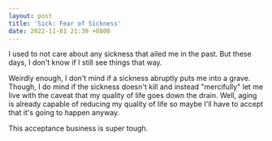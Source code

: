 ```yaml
---
layout: post
title: 'Sick: Fear of Sickness'
date: 2022-11-01 21:30 +0800
---
```


I used to not care about any sickness that ailed me in the past. But these days, I don't know if I still see things that way.

Weirdly enough, I don't mind if a sickness abruptly puts me into a grave. Though, I do mind if the sickness doesn't kill and instead "mercifully" let me live with the caveat that my quality of life goes down the drain. Well, aging is already capable of reducing my quality of life so maybe I'll have to accept that it's going to happen anyway.

This acceptance business is super tough.